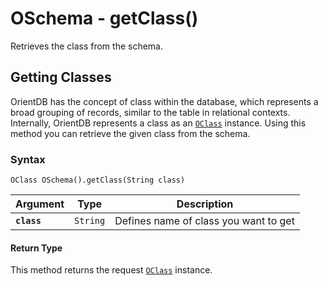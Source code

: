 
# OSchema - getClass()

Retrieves the class from the schema.

## Getting Classes

OrientDB has the concept of class within the database, which represents a broad grouping of records, similar to the table in relational contexts.  Internally, OrientDB represents a class as an [`OClass`](../OClass.md) instance.   Using this method you can retrieve the given class from the schema. 

### Syntax

```
OClass OSchema().getClass(String class)
```

| Argument | Type | Description |
|---|---|---|
| **`class`** | `String` | Defines name of class you want to get |

#### Return Type

This method returns the request [`OClass`](../OClass.md) instance.


